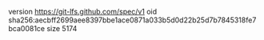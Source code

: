version https://git-lfs.github.com/spec/v1
oid sha256:aecbff2699aee8397bbe1ace0871a033b5d0d22b25d7b7845318fe7bca0081ce
size 5174
